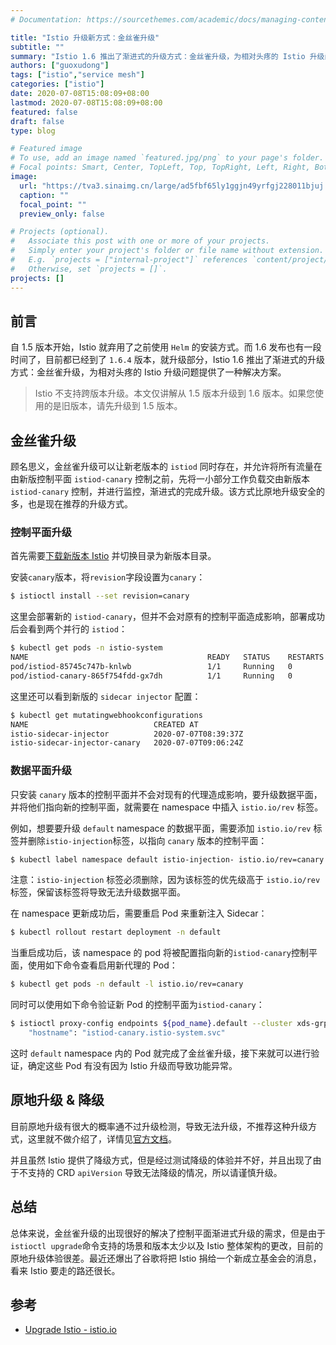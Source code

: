 ```yaml
---
# Documentation: https://sourcethemes.com/academic/docs/managing-content/

title: "Istio 升级新方式：金丝雀升级"
subtitle: ""
summary: "Istio 1.6 推出了渐进式的升级方式：金丝雀升级，为相对头疼的 Istio 升级问题提供了一种解决方案。"
authors: ["guoxudong"]
tags: ["istio","service mesh"]
categories: ["istio"]
date: 2020-07-08T15:08:09+08:00
lastmod: 2020-07-08T15:08:09+08:00
featured: false
draft: false
type: blog

# Featured image
# To use, add an image named `featured.jpg/png` to your page's folder.
# Focal points: Smart, Center, TopLeft, Top, TopRight, Left, Right, BottomLeft, Bottom, BottomRight.
image:
  url: "https://tva3.sinaimg.cn/large/ad5fbf65ly1ggjn49yrfgj228011bjuj.jpg"
  caption: ""
  focal_point: ""
  preview_only: false

# Projects (optional).
#   Associate this post with one or more of your projects.
#   Simply enter your project's folder or file name without extension.
#   E.g. `projects = ["internal-project"]` references `content/project/deep-learning/index.md`.
#   Otherwise, set `projects = []`.
projects: []
---
```

## 前言

自 1.5 版本开始，Istio 就弃用了之前使用 `Helm` 的安装方式。而 1.6 发布也有一段时间了，目前都已经到了 `1.6.4` 版本，就升级部分，Istio 1.6 推出了渐进式的升级方式：金丝雀升级，为相对头疼的 Istio 升级问题提供了一种解决方案。

>Istio 不支持跨版本升级。本文仅讲解从 1.5 版本升级到 1.6 版本。如果您使用的是旧版本，请先升级到 1.5 版本。

## 金丝雀升级

顾名思义，金丝雀升级可以让新老版本的 `istiod` 同时存在，并允许将所有流量在由新版控制平面 `istiod-canary` 控制之前，先将一小部分工作负载交由新版本 `istiod-canary` 控制，并进行监控，渐进式的完成升级。该方式比原地升级安全的多，也是现在推荐的升级方式。

### 控制平面升级

首先需要[下载新版本 Istio](https://github.com/istio/istio/releases) 并切换目录为新版本目录。

安装`canary`版本，将`revision`字段设置为`canary`：

```bash
$ istioctl install --set revision=canary
```

这里会部署新的 `istiod-canary`，但并不会对原有的控制平面造成影响，部署成功后会看到两个并行的 `istiod`：

```bash
$ kubectl get pods -n istio-system
NAME                                        READY   STATUS    RESTARTS   AGE
pod/istiod-85745c747b-knlwb                 1/1     Running   0          33m
pod/istiod-canary-865f754fdd-gx7dh          1/1     Running   0          3m25s
```

这里还可以看到新版的 `sidecar injector` 配置：

```bash
$ kubectl get mutatingwebhookconfigurations
NAME                            CREATED AT
istio-sidecar-injector          2020-07-07T08:39:37Z
istio-sidecar-injector-canary   2020-07-07T09:06:24Z
```

### 数据平面升级

只安装 `canary` 版本的控制平面并不会对现有的代理造成影响，要升级数据平面，并将他们指向新的控制平面，就需要在 namespace 中插入 `istio.io/rev` 标签。

例如，想要要升级 `default` namespace 的数据平面，需要添加 `istio.io/rev` 标签并删除`istio-injection`标签，以指向 `canary` 版本的控制平面：

```bash
$ kubectl label namespace default istio-injection- istio.io/rev=canary
```

注意：`istio-injection` 标签必须删除，因为该标签的优先级高于 `istio.io/rev` 标签，保留该标签将导致无法升级数据平面。

在 namespace 更新成功后，需要重启 Pod 来重新注入 Sidecar：

```bash
$ kubectl rollout restart deployment -n default
```

当重启成功后，该 namespace 的 pod 将被配置指向新的`istiod-canary`控制平面，使用如下命令查看启用新代理的 Pod：

```bash
$ kubectl get pods -n default -l istio.io/rev=canary
```

同时可以使用如下命令验证新 Pod 的控制平面为`istiod-canary`：

```bash
$ istioctl proxy-config endpoints ${pod_name}.default --cluster xds-grpc -ojson | grep hostname
    "hostname": "istiod-canary.istio-system.svc"
```

这时 `default` namespace 内的 Pod 就完成了金丝雀升级，接下来就可以进行验证，确定这些 Pod 有没有因为 Istio 升级而导致功能异常。

## 原地升级 & 降级

目前原地升级有很大的概率通不过升级检测，导致无法升级，不推荐这种升级方式，这里就不做介绍了，详情见[官方文档](https://istio.io/latest/docs/setup/upgrade/)。

并且虽然 Istio 提供了降级方式，但是经过测试降级的体验并不好，并且出现了由于不支持的 CRD `apiVersion` 导致无法降级的情况，所以请谨慎升级。

## 总结

总体来说，金丝雀升级的出现很好的解决了控制平面渐进式升级的需求，但是由于`istioctl upgrade`命令支持的场景和版本太少以及 Istio 整体架构的更改，目前的原地升级体验很差。最近还爆出了谷歌将把 Istio 捐给一个新成立基金会的消息，看来 Istio 要走的路还很长。

## 参考

- [Upgrade Istio - istio.io](https://istio.io/latest/docs/setup/upgrade/)
